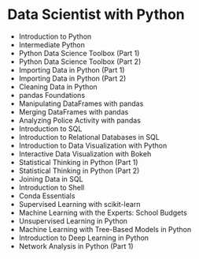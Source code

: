 # Data Scientist with Python

- Introduction to Python
- Intermediate Python
- Python Data Science Toolbox (Part 1)
- Python Data Science Toolbox (Part 2)
- Importing Data in Python (Part 1)
- Importing Data in Python (Part 2)
- Cleaning Data in Python
- pandas Foundations
- Manipulating DataFrames with pandas
- Merging DataFrames with pandas
- Analyzing Police Activity with pandas
- Introduction to SQL
- Introduction to Relational Databases in SQL
- Introduction to Data Visualization with Python
- Interactive Data Visualization with Bokeh
- Statistical Thinking in Python (Part 1)
- Statistical Thinking in Python (Part 2)
- Joining Data in SQL
- Introduction to Shell
- Conda Essentials
- Supervised Learning with scikit-learn
- Machine Learning with the Experts: School Budgets
- Unsupervised Learning in Python
- Machine Learning with Tree-Based Models in Python
- Introduction to Deep Learning in Python
- Network Analysis in Python (Part 1)
